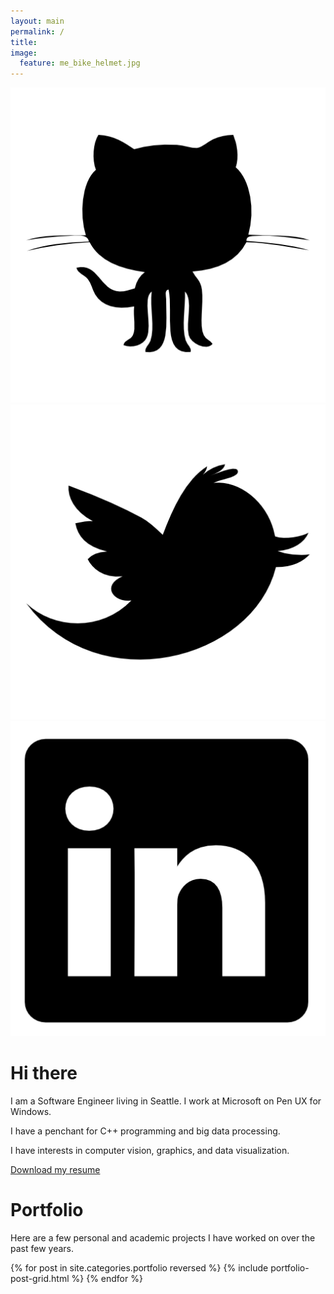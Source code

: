 ```yaml
---
layout: main
permalink: /
title: 
image:
  feature: me_bike_helmet.jpg
---
```


<div id="social" class="socialbox">
    <!-- social network icons from http://www.flaticon.com/packs/simpleicon-social-media -->
    <a href="https://github.com/j-v/">
        <img src="/images/icons/github13.png" class="socialbadge"/>
    </a>
    <a href="https://twitter.com/jonotron">
        <img src="/images/icons/twitter21.png" class="socialbadge"/>
    </a>
    <a href="https://www.linkedin.com/pub/jonathon-volkmar/28/a5b/522">
        <img src="/images/icons/linkedin12.png" class="socialbadge"/>
    </a>
</div>

<a id="about"></a>

# Hi there

I am a Software Engineer living in Seattle. I work at Microsoft on Pen UX for Windows. 

I have a penchant for C++ programming and big data processing. 

I have interests in computer vision, graphics, and data visualization.

[Download my resume]({{site-url}}/jon-volkmar-resume.pdf)

<a name="portfolio"></a>

# Portfolio

Here are a few personal and academic projects I have worked on over the past few years.

<div class="tiles">
{% for post in site.categories.portfolio reversed %}
	{% include portfolio-post-grid.html %}
{% endfor %}
</div><!-- /.tiles -->
